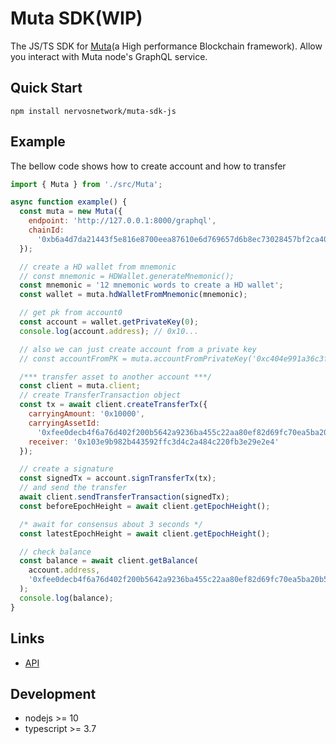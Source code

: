 # Muta SDK(WIP)

The JS/TS SDK for [Muta](https://github.com/nervosnetwork/muta)(a High performance Blockchain framework).
Allow you interact with Muta node's GraphQL service.

## Quick Start

```shell
npm install nervosnetwork/muta-sdk-js
```

## Example

The bellow code shows how to create account and how to transfer 

```js
import { Muta } from './src/Muta';

async function example() {
  const muta = new Muta({
    endpoint: 'http://127.0.0.1:8000/graphql',
    chainId:
      '0xb6a4d7da21443f5e816e8700eea87610e6d769657d6b8ec73028457bf2ca4036'
  });

  // create a HD wallet from mnemonic
  // const mnemonic = HDWallet.generateMnemonic();
  const mnemonic = '12 mnemonic words to create a HD wallet';
  const wallet = muta.hdWalletFromMnemonic(mnemonic);

  // get pk from account0
  const account = wallet.getPrivateKey(0);
  console.log(account.address); // 0x10...

  // also we can just create account from a private key
  // const accountFromPK = muta.accountFromPrivateKey('0xc404e991a36c3f92967f6c1cdcd1167999005c71b53e760b2a77831edd048009')

  /*** transfer asset to another account ***/
  const client = muta.client;
  // create TransferTransaction object
  const tx = await client.createTransferTx({
    carryingAmount: '0x10000',
    carryingAssetId:
      '0xfee0decb4f6a76d402f200b5642a9236ba455c22aa80ef82d69fc70ea5ba20b5',
    receiver: '0x103e9b982b443592ffc3d4c2a484c220fb3e29e2e4'
  });

  // create a signature
  const signedTx = account.signTransferTx(tx);
  // and send the transfer
  await client.sendTransferTransaction(signedTx);
  const beforeEpochHeight = await client.getEpochHeight();

  /* await for consensus about 3 seconds */
  const latestEpochHeight = await client.getEpochHeight();

  // check balance
  const balance = await client.getBalance(
    account.address,
    '0xfee0decb4f6a76d402f200b5642a9236ba455c22aa80ef82d69fc70ea5ba20b5'
  );
  console.log(balance);
}
```

## Links

- [API](https://nervosnetwork.github.io/muta-sdk-js)

## Development

- nodejs >= 10
- typescript >= 3.7

